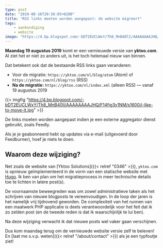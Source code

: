 ```yaml
---
type: post
date: "2019-08-16T20:36:05+0200"
title: "RSS links moeten worden aangepast: de website migreert"
tags:
    - aankondiging
    - website
image: "https://4.bp.blogspot.com/-bDT2EUCLWxY/Th8_MnB40lI/AAAAAAAAJHQ/F14fig3v1NM/s1600/i-like-to-move-it.jpg"
---
```


**Maandag 19 augustus 2019** komt er een vernieuwde versie van **yktoo.com**. Al ziet het er niet zo anders uit, is het toch helemaal nieuw van binnen.

Dat betekent ook dat de bestaande RSS links gaan veranderen:

* Voor de migratie: `https://yktoo.com/nl/blog/atom` (Atom) of `https://yktoo.com/nl/blog/rss` (RSS)
* **Na de migratie:** `https://yktoo.com/nl/index.xml` (alleen RSS) — vanaf 19 augustus 2019

<!--more-->

{{< imgfig "https://4.bp.blogspot.com/-bDT2EUCLWxY/Th8_MnB40lI/AAAAAAAAJHQ/F14fig3v1NM/s1600/i-like-to-move-it.jpg" >}}

De links moeten worden aangepast indien je een externe aggregator dienst gebruikt, zoals Feedly.

Als je je geabonneerd hebt op updates via e-mail (uitgevoerd door Feedburner), hoef je niets te doen.

## Waarom deze wijziging?

Net zoals de website van [Yktoo Solutions]({{< relref "0346" >}}), `yktoo.com` is opnieuw geïmplementeerd in de vorm van een statische website met [Hugo](https://gohugo.io/). Ik ben van plan om het migratieprocess in meer technische details toe te lichten in latere post(s).

De voornaamste beweegreden was om zowel administratieve taken als het schrijven van nieuwe blogposts te vereenvoudigen. In de loop der jaren is het namelijk vrij tijdrovend geworden. De complexiteit van het runnen van een maatwerk PHP applicatie is deels verantwoordelijk voor het feit dat ik zo zelden post (en de tweede reden is dat ik waarschijnlijk te lui ben).

Na deze wijziging verwacht ik dat nieuwe posts wel vaker gaan verschijnen.

Dus kom maandag terug om de vernieuwde website versie zelf te beleven! En [laat me s.v.p. weten]({{< relref "/about/contact" >}}) als je een typfoutje ziet!
